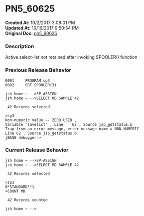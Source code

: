 # PN5_60625

**Created At:** 10/2/2017 3:08:01 PM  
**Updated At:** 10/16/2017 9:50:54 PM  
**Original Doc:** [pn5_60625](https://docs.jbase.com/36526-5-6-2-release-notes/pn5_60625)  


### Description

Active select-list not retained after invoking SPOOLER() function



### Previous Release Behavior

```
0001     PROGRAM sp3
0002     CRT SPOOLER(3)

jsh home ~ -->SP-ASSIGN
jsh home ~ -->SELECT MD SAMPLE 42

 42 Records selected

>sp3
Non-numeric value -- ZERO USED ,
Variable 'savelist' , Line    62 , Source jsp_getstatus.b
Trap from an error message, error message name = NON_NUMERIC
Line 62 , Source jsp_getstatus.b
jBASE debugger->
```



### Current Release Behavior

```
jsh home ~ -->SP-ASSIGN
jsh home ~ -->SELECT MD SAMPLE 42

 42 Records selected

>sp3
0²STANDARD²²1
>COUNT MD

 42 Records counted

jsh home ~ -->
```
